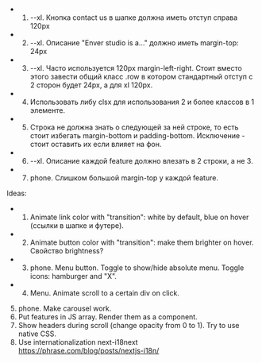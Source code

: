 + 1. --xl. Кнопка contact us в шапке должна иметь отступ справа 120px
+ 2. --xl. Описание "Enver studio is a..." должно иметь margin-top: 24px
+ 3. --xl. Часто используется 120px margin-left-right. Стоит вместо этого завести общий класс .row в котором стандартный отступ с 2 сторон будет 24px, а для xl 120px.
+ 4. Использовать либу clsx для использования 2 и более классов в 1 элементе.
+ 5. Строка не должна знать о следующей за ней строке, то есть стоит избегать margin-bottom и padding-bottom. Исключение - стоит оставить их если влияет на фон.
+ 6. --xl. Описание каждой feature должно влезать в 2 строки, а не 3.
+ 7. phone. Слишком большой margin-top у каждой feature.


Ideas:
+ 1. Animate link color with "transition": white by default, blue on hover (ссылки в шапке и футере).
+ 2. Animate button color with "transition": make them brighter on hover. Свойство brightness?
+ 3. phone. Menu button. Toggle to show/hide absolute menu. Toggle icons: hamburger and "X".
+ 4. Menu. Animate scroll to a certain div on click.
5. phone. Make carousel work.
6. Put features in JS array. Render them as a <Feature/> component.
7. Show headers during scroll (change opacity from 0 to 1). Try to use native CSS. 
8. Use internationalization next-i18next https://phrase.com/blog/posts/nextjs-i18n/
